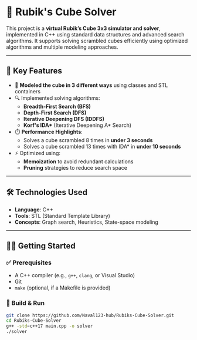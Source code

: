 # 🧩 Rubik's Cube Solver

This project is a **virtual Rubik’s Cube 3x3 simulator and solver**, implemented in C++ using standard data structures and advanced search algorithms. It supports solving scrambled cubes efficiently using optimized algorithms and multiple modeling approaches.

---

## 🚀 Key Features

- 🔄 **Modeled the cube in 3 different ways** using classes and STL containers
- 🔍 Implemented solving algorithms:
  - **Breadth-First Search (BFS)**
  - **Depth-First Search (DFS)**
  - **Iterative Deepening DFS (IDDFS)**
  - **Korf's IDA\*** (Iterative Deepening A\* Search)
- ⏱️ **Performance Highlights**:
  - Solves a cube scrambled 8 times in **under 3 seconds**
  - Solves a cube scrambled 13 times with IDA\* in **under 10 seconds**
- ⚡ Optimized using:
  - **Memoization** to avoid redundant calculations
  - **Pruning** strategies to reduce search space

---

## 🛠️ Technologies Used

- **Language**: C++
- **Tools**: STL (Standard Template Library)
- **Concepts**: Graph search, Heuristics, State-space modeling

---

## 🧑‍💻 Getting Started

### ✅ Prerequisites

- A C++ compiler (e.g., `g++`, `clang`, or Visual Studio)
- Git
- `make` (optional, if a Makefile is provided)

### 🔧 Build & Run

```bash
git clone https://github.com/Naval123-hub/Rubiks-Cube-Solver.git
cd Rubiks-Cube-Solver
g++ -std=c++17 main.cpp -o solver
./solver
